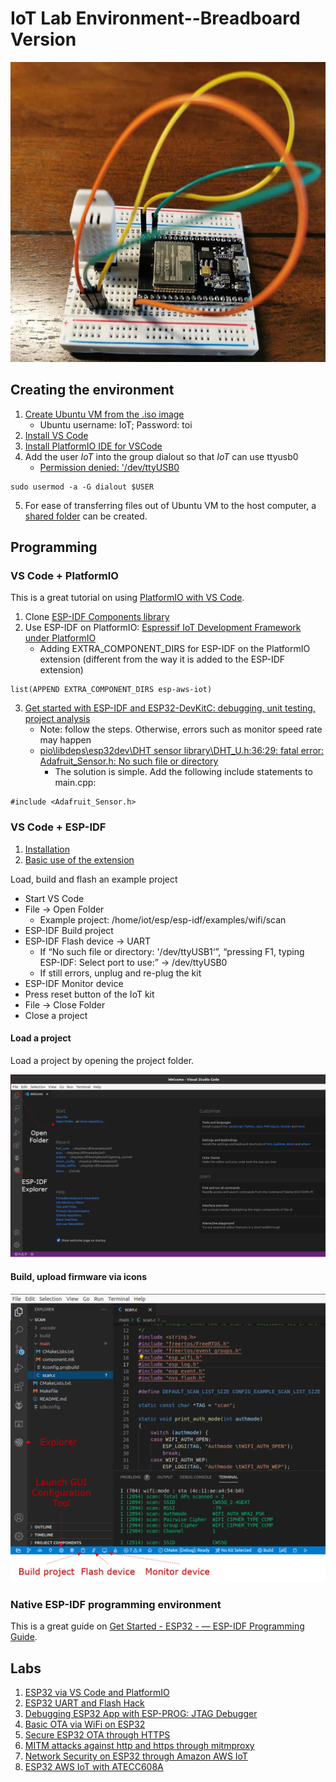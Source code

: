 # IoT Lab Environment--Breadboard Version

<img src="imgs/IoTKit.jpg" height=480>

## Creating the environment
1. [Create Ubuntu VM from the .iso image](https://ubuntu.com/tutorials/how-to-run-ubuntu-desktop-on-a-virtual-machine-using-virtualbox#1-overview)
   - Ubuntu username: IoT; Password: toi
2. [Install VS Code](https://code.visualstudio.com/download)
3. [Install PlatformIO IDE for VSCode](https://platformio.org/install/ide?install=vscode)
4. Add the user *IoT* into the group dialout so that *IoT* can use ttyusb0
   - [Permission denied: '/dev/ttyUSB0](https://askubuntu.com/questions/133235/how-do-i-allow-non-root-access-to-ttyusb0)

```
sudo usermod -a -G dialout $USER
```
5. For ease of transferring files out of Ubuntu VM to the host computer, a [shared folder](https://net2.com/how-to-share-folders-between-your-ubuntu-virtualbox-and-your-host-machine/) can be created.

## Programming 

### VS Code + PlatformIO

This is a great tutorial on using [PlatformIO with VS Code](https://docs.platformio.org/en/latest/platforms/espressif32.html#tutorials).

1. Clone [ESP-IDF Components library](https://github.com/UncleRus/esp-idf-lib)
2. Use ESP-IDF on PlatformIO: [Espressif IoT Development Framework under PlatformIO](https://docs.platformio.org/en/latest/frameworks/espidf.html#examples)
   - Adding EXTRA_COMPONENT_DIRS for ESP-IDF on the PlatformIO extension (different from the way it is added to the ESP-IDF extension)
```
list(APPEND EXTRA_COMPONENT_DIRS esp-aws-iot)
```
3. [Get started with ESP-IDF and ESP32-DevKitC: debugging, unit testing, project analysis](https://docs.platformio.org/en/stable/tutorials/espressif32/espidf_debugging_unit_testing_analysis.html)
   - Note: follow the steps. Otherwise, errors such as monitor speed rate may happen
   - [pio\libdeps\esp32dev\DHT sensor library\DHT_U.h:36:29: fatal error: Adafruit_Sensor.h: No such file or directory](https://community.platformio.org/t/pio-libdeps-esp32dev-dht-sensor-library-dht-u-h29-fatal-error-adafruit-sensor-h-no-such-file-or-directory/21861)
     - The solution is simple. Add the following include statements to main.cpp:

``` 
#include <Adafruit_Sensor.h>
```

### VS Code + ESP-IDF
1. [Installation](https://github.com/espressif/vscode-esp-idf-extension/blob/master/docs/tutorial/install.md)
2. [Basic use of the extension](https://github.com/espressif/vscode-esp-idf-extension/blob/master/docs/tutorial/basic_use.md)

Load, build and flash an example project
- Start VS Code
- File -> Open Folder 
  - Example project: /home/iot/esp/esp-idf/examples/wifi/scan
- ESP-IDF Build project
- ESP-IDF Flash device -> UART
  - If “No such file or directory: '/dev/ttyUSB1‘”, “pressing F1, typing ESP-IDF: Select port to use:” -> /dev/ttyUSB0
  - If still errors, unplug and re-plug the kit
- ESP-IDF Monitor device
- Press reset button of the IoT kit
- File -> Close Folder
- Close a project


#### Load a project
Load a project by opening the project folder.

<img src="imgs/vscode-espidf-openfolder.png" width=720>

#### Build, upload firmware via icons

<img src="imgs/vscode-espidf-icons.png" width=720>


### Native ESP-IDF programming environment
This is a great guide on [Get Started - ESP32 - — ESP-IDF Programming Guide](https://docs.espressif.com/projects/esp-idf/en/stable/esp32/get-started/).


## Labs
1. [ESP32 via VS Code and PlatformIO](https://github.com/xinwenfu/tst-dht-lab)
2. [ESP32 UART and Flash Hack](https://github.com/xinwenfu/ESP32-UART-and-Flash-Hack)
3. [Debugging ESP32 App with ESP-PROG: JTAG Debugger](https://github.com/PBearson/ESP32-With-ESP-PROG-Demo)
4. [Basic OTA via WiFi on ESP32](https://github.com/xinwenfu/ota)
5. [Secure ESP32 OTA through HTTPS](https://github.com/PBearson/Get-Started-With-ESP32-OTA)
6. [MITM attacks against http and https through mitmproxy](https://github.com/xinwenfu/mitmproxy-get)
7. [Network Security on ESP32 through Amazon AWS IoT](https://github.com/xinwenfu/Network-Security-on-ESP32)
8. [ESP32 AWS IoT with ATECC608A](https://github.com/PBearson/esp-aws-iot/blob/master/README.md)
